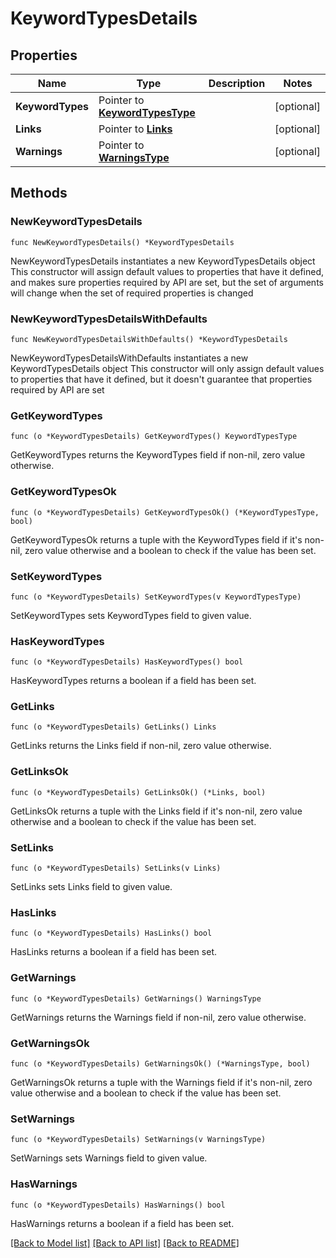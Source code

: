 # KeywordTypesDetails

## Properties

Name | Type | Description | Notes
------------ | ------------- | ------------- | -------------
**KeywordTypes** | Pointer to [**KeywordTypesType**](KeywordTypesType.md) |  | [optional] 
**Links** | Pointer to [**Links**](Links.md) |  | [optional] 
**Warnings** | Pointer to [**WarningsType**](WarningsType.md) |  | [optional] 

## Methods

### NewKeywordTypesDetails

`func NewKeywordTypesDetails() *KeywordTypesDetails`

NewKeywordTypesDetails instantiates a new KeywordTypesDetails object
This constructor will assign default values to properties that have it defined,
and makes sure properties required by API are set, but the set of arguments
will change when the set of required properties is changed

### NewKeywordTypesDetailsWithDefaults

`func NewKeywordTypesDetailsWithDefaults() *KeywordTypesDetails`

NewKeywordTypesDetailsWithDefaults instantiates a new KeywordTypesDetails object
This constructor will only assign default values to properties that have it defined,
but it doesn't guarantee that properties required by API are set

### GetKeywordTypes

`func (o *KeywordTypesDetails) GetKeywordTypes() KeywordTypesType`

GetKeywordTypes returns the KeywordTypes field if non-nil, zero value otherwise.

### GetKeywordTypesOk

`func (o *KeywordTypesDetails) GetKeywordTypesOk() (*KeywordTypesType, bool)`

GetKeywordTypesOk returns a tuple with the KeywordTypes field if it's non-nil, zero value otherwise
and a boolean to check if the value has been set.

### SetKeywordTypes

`func (o *KeywordTypesDetails) SetKeywordTypes(v KeywordTypesType)`

SetKeywordTypes sets KeywordTypes field to given value.

### HasKeywordTypes

`func (o *KeywordTypesDetails) HasKeywordTypes() bool`

HasKeywordTypes returns a boolean if a field has been set.

### GetLinks

`func (o *KeywordTypesDetails) GetLinks() Links`

GetLinks returns the Links field if non-nil, zero value otherwise.

### GetLinksOk

`func (o *KeywordTypesDetails) GetLinksOk() (*Links, bool)`

GetLinksOk returns a tuple with the Links field if it's non-nil, zero value otherwise
and a boolean to check if the value has been set.

### SetLinks

`func (o *KeywordTypesDetails) SetLinks(v Links)`

SetLinks sets Links field to given value.

### HasLinks

`func (o *KeywordTypesDetails) HasLinks() bool`

HasLinks returns a boolean if a field has been set.

### GetWarnings

`func (o *KeywordTypesDetails) GetWarnings() WarningsType`

GetWarnings returns the Warnings field if non-nil, zero value otherwise.

### GetWarningsOk

`func (o *KeywordTypesDetails) GetWarningsOk() (*WarningsType, bool)`

GetWarningsOk returns a tuple with the Warnings field if it's non-nil, zero value otherwise
and a boolean to check if the value has been set.

### SetWarnings

`func (o *KeywordTypesDetails) SetWarnings(v WarningsType)`

SetWarnings sets Warnings field to given value.

### HasWarnings

`func (o *KeywordTypesDetails) HasWarnings() bool`

HasWarnings returns a boolean if a field has been set.


[[Back to Model list]](../README.md#documentation-for-models) [[Back to API list]](../README.md#documentation-for-api-endpoints) [[Back to README]](../README.md)


